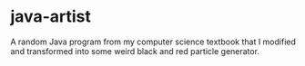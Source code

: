 # java-artist
A random Java program from my computer science textbook that I modified and transformed into some weird black and red particle generator.
